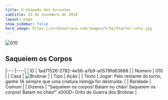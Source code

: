 ```yaml
---
title: O Chamado dos Arcontes
subtitle: 15 de novembro de 2018
layout: page
show_sidebar: false
hero_image: https://archonarcana.com/images/5/5e/Starter-cota.jpg
---
```


![010](https://cdn.keyforgegame.com/media/card_front/pt/341_010_48CVW9F66MJ8_pt.png)

## Saqueiem os Corpos

|----|----|
| ID | 1ad71526-2782-4e56-a7b9-a0579fd63688 |
| Número | 010 |
| Casa | ![Brobnar](https://archonarcana.com/images/thumb/e/e0/Brobnar.png/22px-Brobnar.png "Brobnar") |
| Tipo | Ação |
| Texto | Jogar: Pelo restante do turno, ganhe 1A sempre que uma criatura inimiga for destruída. |
| Raridade | Comum |
| Dizeres | “Saqueiem os corpos! Batam no chão!  Saqueiem os corpos! Batam no chão!” _x000D_– Grito de Guerra dos Brobnar |